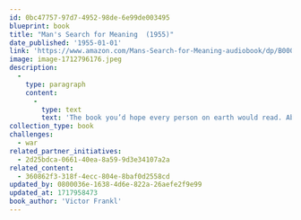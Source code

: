```yaml
---
id: 0bc47757-97d7-4952-98de-6e99de003495
blueprint: book
title: "Man's Search for Meaning  (1955)"
date_published: '1955-01-01'
link: 'https://www.amazon.com/Mans-Search-for-Meaning-audiobook/dp/B0006IU470/ref=sr_1_1?crid=2QCSKU9PCGBQJ&dib=eyJ2IjoiMSJ9.phUc2adLzv8edJKcJfYGiYmYQA_wfSFAPr6oNqdjFnYmt7SWN9z7L8MkQHHV_2cQ9e1OrAlIuJuRbEAKrG30GEW86C14mx6nKwAfj3lJKT-tB_ZuBuRLX8r9gWaXRr7fyiN7skb_1nM3RfS4y9Jd3jntaPVUEfCNrA7R2BFANYoT-4XFdZqjbW4v1y5RkFc2RZxRpgNinXAE0u9l_tmJhKnHjNFJPMrtB1QRrhxt4qM.SJ6wWBTRQmFSbQLWzOL_3cmeyxKOWnqtgkDtHS-jIlI&dib_tag=se&keywords=man%27s+search+for+meaning+by+viktor+frankl&qid=1712795986&sprefix=Man%27s+s%2Caps%2C171&sr=8-1'
image: image-1712796176.jpeg
description:
  -
    type: paragraph
    content:
      -
        type: text
        text: 'The book you’d hope every person on earth would read. About how even in the face of the unimaginable terror and inhumanity – the Holocaust — we still have a choice about how we respond. Here is Frankl’s own experience and conviction that we can still hold on to our dignity and humanity even when facing almost certain death.  (Jane Sloane)'
collection_type: book
challenges:
  - war
related_partner_initiatives:
  - 2d25bdca-0661-40ea-8a59-9d3e34107a2a
related_content:
  - 360862f3-318f-4ecc-804e-8baf0d2558cd
updated_by: 0800036e-1638-4d6e-822a-26aefe2f9e99
updated_at: 1717958473
book_author: 'Victor Frankl'
---
```

